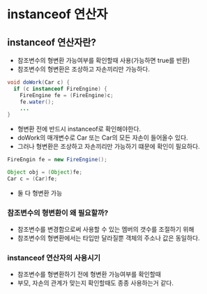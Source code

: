 # instanceof 연산자
## instanceof 연산자란?

- 참조변수의 형변환 가능여부를 확인할때 사용(가능하면 true를 반환)
- 참조변수의 형변환은 조상하고 자손끼리만 가능하다.

```java
void doWork(Car c) {
  if (c instanceof FireEngine) {
    FireEngine fe = (FireEngine)c;
    fe.water();
    ...
}
```

- 형변환 전에 반드시 instanceof로 확인해야한다.
- doWork의 매개변수로 Car 또는 Car의 모든 자손이 들어올수 있다.
- 그러나 형변환은 조상하고 자손끼리만 가능하기 떄문에 확인이 필요하다.

```java
FireEngin fe = new FireEngine();

Object obj = (Object)fe;
Car c = (Car)fe;
```

- 둘 다 형변환 가능

### 참조변수의 형변환이 왜 필요할까?

- 참조변수를 변경함으로써 사용할 수 있는 멤버의 갯수를 조절하기 위해
- 참조변수의 형변환에서는 타입만 달라질뿐 객체의 주소나 값은 동일하다.

### instanceof 연산자의 사용시기

- 참조변수를 형변환하기 전에 형변환 가능여부를 확인할때
- 부모, 자손의 관계가 맞는지 확인할때도 종종 사용하는거 같다.
